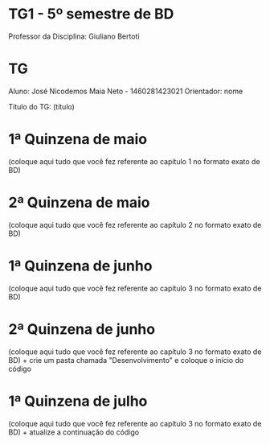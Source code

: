 # TG1 - 5º semestre de BD

 

Professor da Disciplina: Giuliano Bertoti 

 

# TG

 

Aluno: José Nicodemos Maia Neto - 1460281423021
Orientador: nome

 

Título do TG: (título)

 


 


# 1ª Quinzena de maio

 

(coloque aqui tudo que você fez referente ao capítulo 1 no formato exato de BD)

 

# 2ª Quinzena de maio

 

(coloque aqui tudo que você fez referente ao capítulo 2 no formato exato de BD)

 

# 1ª Quinzena de junho
 
(coloque aqui tudo que você fez referente ao capítulo 3 no formato exato de BD)

 

# 2ª Quinzena de junho

 

(coloque aqui tudo que você fez referente ao capítulo 3 no formato exato de BD) + crie um pasta chamada "Desenvolvimento" e coloque o início do código

 

# 1ª Quinzena de julho

 

(coloque aqui tudo que você fez referente ao capítulo 3 no formato exato de BD) + atualize a continuação do código
